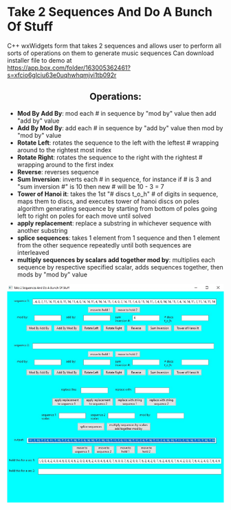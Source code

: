 # Take 2 Sequences And Do A Bunch Of Stuff <br/> 

C++ wxWidgets form that takes 2 sequences and allows user to perform all sorts of operations on them to generate music sequences 
Can download installer file to demo at <br/> 
https://app.box.com/folder/163005362461?s=xfcio6glciu63e0uqhwhqmjvi1tb092r

<h2 align="center">Operations: </h2>

- **Mod By Add By**: mod each # in sequence by "mod by" value then add "add by" value 
- **Add By Mod By**: add each # in sequence by "add by" value then mod by "mod by" value 
- **Rotate Left**: rotates the sequence to the left with the leftest # wrapping around to the rightest most index 
- **Rotate Right**: rotates the sequence to the right with the rightest # wrapping around to the first index 
- **Reverse**: reverses sequence 
- **Sum Inversion**: inverts each # in sequence, for instance if # is 3 and "sum inversion #" is 10 then new # will be 10 - 3 = 7 
- **Tower of Hanoi it**: takes the 1st "# discs t_o_h" # of digits in sequence, maps them to discs, and executes tower of hanoi discs on poles algorithm generating sequence by starting from bottom of poles going left to right on poles for each move until solved 
- **apply replacement**: replace a substring in whichever sequence with another substring 
- **splice sequences**: takes 1 element from 1 sequence and then 1 element from the other sequence repeatedly until both sequences are interleaved 
- **multiply sequences by scalars add together mod by**: multiplies each sequence by respective specified scalar, adds sequences together, then mods by "mod by" value

![alt text](https://github.com/nathanfenoglio/wxWidgetsSequencingApp/blob/master/images/Take2SequencesAndDoABunchOfStuffImage.jpg)